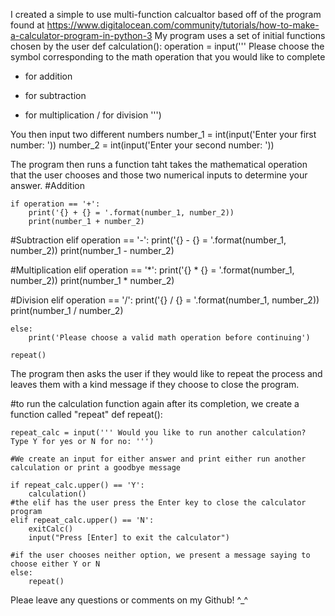 I created a simple to use multi-function calcualtor based off of the program found at https://www.digitalocean.com/community/tutorials/how-to-make-a-calculator-program-in-python-3
My program uses a set of initial functions chosen by the user
def calculation():
    operation = input('''
Please choose the symbol corresponding to the math operation that you would like to complete
+ for addition
- for subtraction
* for multiplication
/ for division
''')

You then input two different numbers
    number_1 = int(input('Enter your first number: '))
    number_2 = int(input('Enter your second number: '))
    
The program then runs a function taht takes the mathematical operation that the user chooses and those two numerical inputs to determine your answer. 
#Addition

    if operation == '+':
        print('{} + {} = '.format(number_1, number_2))
        print(number_1 + number_2)

#Subtraction
    elif operation == '-':
        print('{} - {} = '.format(number_1, number_2))
        print(number_1 - number_2)

#Multiplication
    elif operation == '*':
        print('{} * {} = '.format(number_1, number_2))
        print(number_1 * number_2)

#Division
    elif operation == '/':
        print('{} / {} = '.format(number_1, number_2))
        print(number_1 / number_2)

    else:
        print('Please choose a valid math operation before continuing')

    repeat()
    
 The program then asks the user if they would like to repeat the process and leaves them with a kind message if they choose to close the program. 

#to run the calculation function again after its completion, we create a function called "repeat"
def repeat():

    repeat_calc = input(''' Would you like to run another calculation? Type Y for yes or N for no: ''')

    #We create an input for either answer and print either run another calculation or print a goodbye message

    if repeat_calc.upper() == 'Y':
        calculation()
    #the elif has the user press the Enter key to close the calculator program
    elif repeat_calc.upper() == 'N':
        exitCalc()
        input("Press [Enter] to exit the calculator")

    #if the user chooses neither option, we present a message saying to choose either Y or N
    else:
        repeat()
        
   Pleae leave any questions or comments on my Github! ^_^

